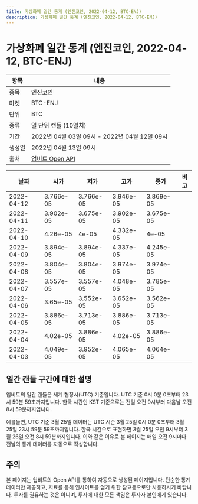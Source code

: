 ```yaml
---
title: 가상화폐 일간 통계 (엔진코인, 2022-04-12, BTC-ENJ)
description: 가상화폐 일간 통계 (엔진코인, 2022-04-12, BTC-ENJ)
---
```



가상화폐 일간 통계 (엔진코인, 2022-04-12, BTC-ENJ)
===

|항목|내용|
|--|--|
|종목|엔진코인|
|마켓|BTC-ENJ|
|단위|BTC|
|종류|일 단위 캔들 (10일치)|
|기간|2022년 04월 03일 09시 - 2022년 04월 12일 09시|
|생성일|2022년 04월 13일 09시|
|출처|[업비트 Open API](https://docs.upbit.com)|


|날짜|시가|저가|고가|종가|비고|
|--|--|--|--|--|--|
|2022-04-12|3.766e-05|3.766e-05|3.946e-05|3.869e-05|    |
|2022-04-11|3.902e-05|3.675e-05|3.902e-05|3.675e-05|    |
|2022-04-10|4.26e-05|4e-05|4.332e-05|4e-05|    |
|2022-04-09|3.894e-05|3.894e-05|4.337e-05|4.245e-05|    |
|2022-04-08|3.804e-05|3.804e-05|3.974e-05|3.974e-05|    |
|2022-04-07|3.557e-05|3.557e-05|4.048e-05|3.785e-05|    |
|2022-04-06|3.65e-05|3.552e-05|3.652e-05|3.562e-05|    |
|2022-04-05|3.886e-05|3.713e-05|3.886e-05|3.713e-05|    |
|2022-04-04|4.02e-05|3.886e-05|4.02e-05|3.886e-05|    |
|2022-04-03|4.049e-05|3.952e-05|4.065e-05|4.064e-05|    |


일간 캔들 구간에 대한 설명
---


업비트의 일간 캔들은 세계 협정시(UTC) 기준입니다. 
UTC 기준 0시 0분 0초부터 23시 59분 59초까지입니다. 
한국 시간인 KST 기준으로는 전일 오전 9시부터 다음날 오전 8시 59분까지입니다. 


예를들면, UTC 기준 3월 25일 데이터는 UTC 시준 3월 25일 0시 0분 0초부터 3월 25일 23시 59분 59초까지입니다. 
한국 시간으로 표현하면 3월 25일 오전 9시부터 3월 26일 오전 8시 59분까지입니다. 
이와 같은 이유로 본 페이지는 매일 오전 9시마다 전날의 통계 데이터를 자동으로 작성합니다. 


주의
---


본 페이지는 업비트의 Open API를 통하여 자동으로 생성된 페이지입니다. 
단순한 통계 데이터만 제공하고, 자료를 통해 인사이트를 얻기 위한 참고용으로만 사용하시기 바랍니다. 
투자를 권유하는 것은 아니며, 투자에 대한 모든 책임은 투자자 본인에게 있습니다. 
